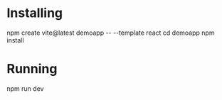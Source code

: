 # Installing
npm create vite@latest demoapp -- --template react
cd demoapp
npm install

# Running
npm run dev
